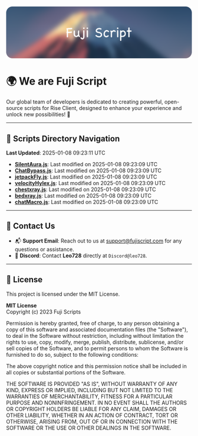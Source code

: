![Banner](.github/b.webp)

# 🌍 **We are Fuji Script**

Our global team of developers is dedicated to creating powerful, open-source scripts for Rise Client, designed to enhance your experience and unlock new possibilities! 🌟

---
<!-- SCRIPTS_NAVIGATION_START -->
## 📂 **Scripts Directory Navigation**

**Last Updated**: 2025-01-08 09:23:11 UTC

- **[SilentAura.js](scripts/SilentAura.js)**: Last modified on 2025-01-08 09:23:09 UTC
- **[ChatBypass.js](scripts/ChatBypass.js)**: Last modified on 2025-01-08 09:23:09 UTC
- **[jetpackFly.js](scripts/jetpackFly.js)**: Last modified on 2025-01-08 09:23:09 UTC
- **[velocityHylex.js](scripts/velocityHylex.js)**: Last modified on 2025-01-08 09:23:09 UTC
- **[chestxray.js](scripts/chestxray.js)**: Last modified on 2025-01-08 09:23:09 UTC
- **[bedxray.js](scripts/bedxray.js)**: Last modified on 2025-01-08 09:23:09 UTC
- **[chatMacro.js](scripts/chatMacro.js)**: Last modified on 2025-01-08 09:23:09 UTC

<!-- SCRIPTS_NAVIGATION_END -->

---

## 💬 **Contact Us**  
- 📬 **Support Email**: Reach out to us at [support@fujiscript.com](mailto:support@fujiscript.com) for any questions or assistance.  
- 💬 **Discord**: Contact **Leo728** directly at `Discord@leo728`.

---

## 📜 **License**

This project is licensed under the MIT License.  

**MIT License**  
Copyright (c) 2023 Fuji Scripts  

Permission is hereby granted, free of charge, to any person obtaining a copy of this software and associated documentation files (the "Software"), to deal in the Software without restriction, including without limitation the rights to use, copy, modify, merge, publish, distribute, sublicense, and/or sell copies of the Software, and to permit persons to whom the Software is furnished to do so, subject to the following conditions:  

The above copyright notice and this permission notice shall be included in all copies or substantial portions of the Software.  

THE SOFTWARE IS PROVIDED "AS IS", WITHOUT WARRANTY OF ANY KIND, EXPRESS OR IMPLIED, INCLUDING BUT NOT LIMITED TO THE WARRANTIES OF MERCHANTABILITY, FITNESS FOR A PARTICULAR PURPOSE AND NONINFRINGEMENT. IN NO EVENT SHALL THE AUTHORS OR COPYRIGHT HOLDERS BE LIABLE FOR ANY CLAIM, DAMAGES OR OTHER LIABILITY, WHETHER IN AN ACTION OF CONTRACT, TORT OR OTHERWISE, ARISING FROM, OUT OF OR IN CONNECTION WITH THE SOFTWARE OR THE USE OR OTHER DEALINGS IN THE SOFTWARE.  
